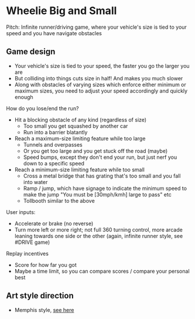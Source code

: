 # Wheelie Big and Small

Pitch: Infinite runner/driving game, where your vehicle's size is tied to your speed and you have navigate obstacles


## Game design

- Your vehicle's size is tied to your speed, the faster you go the larger you are
- But colliding into things cuts size in half! And makes you much slower
- Along with obstacles of varying sizes which enforce either minimum or maximum sizes, you need to adjust your speed accordingly and quickly enough


How do you lose/end the run?
- Hit a blocking obstacle of any kind (regardless of size)
  - Too small you get squashed by another car
  - Run into a barrier blatantly
- Reach a maximum-size limiting feature while too large
  - Tunnels and overpasses
  - Or you get too large and you get stuck off the road (maybe)
  - Speed bumps, except they don't end your run, but just nerf you down to a specific speed
- Reach a minimum-size limiting feature while too small
  - Cross a metal bridge that has grating that's too small and you fall into water
  - Ramp / jump, which have signage to indicate the minimum speed to make the jump "You must be [30mph/kmh] large to pass" etc
  - Tollbooth similar to the above

User inputs:
- Accelerate or brake (no reverse)
- Turn more left or more right; not full 360 turning control, more arcade leaning towards one side or the other (again, infinite runner style, see #DRIVE game)


Replay incentives
- Score for how far you got
- Maybe a time limit, so you can compare scores / compare your personal best


## Art style direction

- Memphis style, [see here](https://99designs.com/blog/design-history-movements/memphis-design/)